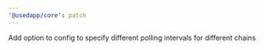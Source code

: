 ```yaml
---
'@usedapp/core': patch
---
```


Add option to config to specify different polling intervals for different chains
